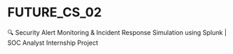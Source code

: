# FUTURE_CS_02
🔍 Security Alert Monitoring &amp; Incident Response Simulation using Splunk | SOC Analyst Internship Project
